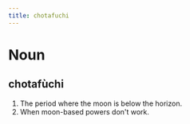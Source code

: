 ```yaml
---
title: chotafuchi
---
```


# Noun

## chotafùchi

1. The period where the moon is below the horizon.
2. When moon-based powers don't work.
